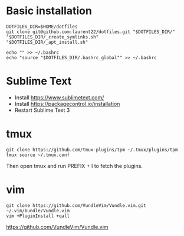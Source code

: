 # Basic installation

	DOTFILES_DIR=$HOME/dotfiles
	git clone git@github.com:laurent22/dotfiles.git "$DOTFILES_DIR/"
	"$DOTFILES_DIR/_create_symlinks.sh"
	"$DOTFILES_DIR/_apt_install.sh"

	echo "" >> ~/.bashrc
	echo "source "$DOTFILES_DIR/.bashrc_global"" >> ~/.bashrc

# Sublime Text

* Install https://www.sublimetext.com/
* Install https://packagecontrol.io/installation
* Restart Sublime Text 3

# tmux

	git clone https://github.com/tmux-plugins/tpm ~/.tmux/plugins/tpm
	tmux source ~/.tmux.conf

Then open tmux and run PREFIX + I to fetch the plugins.

# vim

	git clone https://github.com/VundleVim/Vundle.vim.git ~/.vim/bundle/Vundle.vim
	vim +PluginInstall +qall

https://github.com/VundleVim/Vundle.vim

